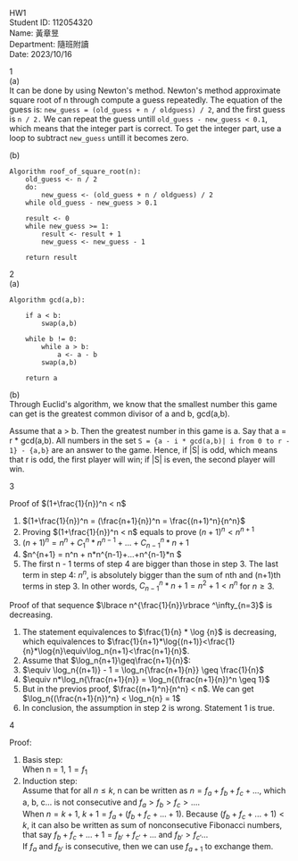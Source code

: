 HW1\
Student ID: 112054320\
Name: 黃章昱\
Department: 隨班附讀\
Date: 2023/10/16

1\
(a)\
It can be done by using Newton's method. Newton's method approximate square root of n through compute a guess repeatedly. The equation of the guess is: `new_guess = (old_guess + n / oldguess) / 2`, and the first guess is `n / 2.` We can repeat the guess untill `old_guess - new_guess < 0.1`, which means that the integer part is correct. To get the integer part, use a loop to subtract `new_guess` untill it becomes zero.

(b)
~~~
Algorithm roof_of_square_root(n):
    old_guess <- n / 2
    do:
        new_guess <- (old_guess + n / oldguess) / 2
    while old_guess - new_guess > 0.1

    result <- 0
    while new_guess >= 1:
        result <- result + 1
        new_guess <- new_guess - 1

    return result
~~~

2\
(a)
~~~
Algorithm gcd(a,b):

    if a < b:
        swap(a,b)

    while b != 0:
        while a > b:
            a <- a - b
        swap(a,b)

    return a
~~~

(b)\
Through Euclid's algorithm, we know that the smallest number this game can get is the greatest common divisor of a and b, gcd(a,b).

Assume that a > b. Then the greatest number in this game is a. Say that a = r * gcd(a,b). All numbers in the set `S = {a - i * gcd(a,b)| i from 0 to r - 1} - {a,b}` are an answer to the game. Hence, if |S| is odd, which means that r is odd, the first player will win; if |S| is even, the second player will win.

3

Proof of $(1+\frac{1}{n})^n < n$
1. $(1+\frac{1}{n})^n = (\frac{n+1}{n})^n = \frac{(n+1)^n}{n^n}$
2. Proving $(1+\frac{1}{n})^n < n$ equals to prove $(n+1)^n < n^{n+1}$
3. $(n+1)^n = n^n+C^n_1*n^{n-1}+...+C^n_{n-1}*n+1$
4. $n^{n+1} = n^n + n*n^{n-1}+...+n^{n-1}*n $
5. The first n - 1 terms of step 4 are bigger than those in step 3. The last term in step 4: $n^n$, is absolutely bigger than the sum of nth and (n+1)th terms in step 3. In other words, $C^n_{n-1}*n+1 = n^2+1 < n^n$ for $n\geq3$.

Proof of that sequence $\lbrace n^{\frac{1}{n}}\rbrace ^\infty_{n=3}$ is decreasing.
1. The statement equivalences to $\frac{1}{n} * \log {n}$ is decreasing, which equivalences to $\frac{1}{n+1}*\log{(n+1)}<\frac{1}{n}*\log{n}\equiv\log_n{n+1}<\frac{n+1}{n}$. 
2. Assume that $\log_n{n+1}\geq\frac{n+1}{n}$:
3. $\equiv \log_n{(n+1)} - 1 = \log_n{\frac{n+1}{n}} \geq \frac{1}{n}$
4. $\equiv n*\log_n{\frac{n+1}{n}} = \log_n{(\frac{n+1}{n})^n \geq 1}$
5. But in the previos proof, $\frac{(n+1)^n}{n^n} < n$. We can get $\log_n{(\frac{n+1}{n})^n} < \log_n{n} = 1$
6. In conclusion, the assumption in step 2 is wrong. Statement 1 is true.

4

Proof:
1. Basis step:\
When n = 1, $1 = f_1$
2. Induction step:\
Assume that for all $n\leq k$, n can be written as $n = f_a + f_b + f_c+...$, which a, b, c... is not consecutive and $f_a > f_b>f_c>...$.\
When $n=k+1$, $k+1=f_a+(f_b+f_c+...+1)$. Because $(f_b+f_c+...+1) < k$, it can also be written as sum of nonconsecutive Fibonacci numbers, that say $f_b+f_c+...+1 = f_{b'}+f_{c'}+...$ and $f_{b'} > f_{c'}...$\
If $f_a$ and $f_{b'}$ is consecutive, then we can use $f_{a+1}$ to exchange them.
